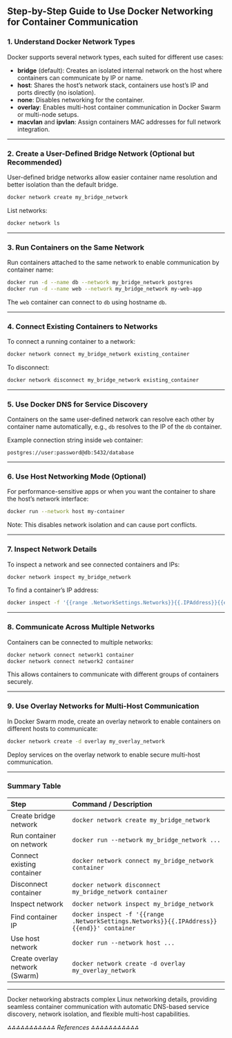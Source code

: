 ## Step-by-Step Guide to Use Docker Networking for Container Communication

### 1. Understand Docker Network Types

Docker supports several network types, each suited for different use cases:

- **bridge** (default): Creates an isolated internal network on the host where containers can communicate by IP or name.
- **host**: Shares the host’s network stack, containers use host’s IP and ports directly (no isolation).
- **none**: Disables networking for the container.
- **overlay**: Enables multi-host container communication in Docker Swarm or multi-node setups.
- **macvlan** and **ipvlan**: Assign containers MAC addresses for full network integration.

---

### 2. Create a User-Defined Bridge Network (Optional but Recommended)

User-defined bridge networks allow easier container name resolution and better isolation than the default bridge.

```bash
docker network create my_bridge_network
```

List networks:

```bash
docker network ls
```


---

### 3. Run Containers on the Same Network

Run containers attached to the same network to enable communication by container name:

```bash
docker run -d --name db --network my_bridge_network postgres
docker run -d --name web --network my_bridge_network my-web-app
```

The `web` container can connect to `db` using hostname `db`.

---

### 4. Connect Existing Containers to Networks

To connect a running container to a network:

```bash
docker network connect my_bridge_network existing_container
```

To disconnect:

```bash
docker network disconnect my_bridge_network existing_container
```


---

### 5. Use Docker DNS for Service Discovery

Containers on the same user-defined network can resolve each other by container name automatically, e.g., `db` resolves to the IP of the `db` container.

Example connection string inside `web` container:

```
postgres://user:password@db:5432/database
```


---

### 6. Use Host Networking Mode (Optional)

For performance-sensitive apps or when you want the container to share the host’s network interface:

```bash
docker run --network host my-container
```

Note: This disables network isolation and can cause port conflicts.

---

### 7. Inspect Network Details

To inspect a network and see connected containers and IPs:

```bash
docker network inspect my_bridge_network
```

To find a container’s IP address:

```bash
docker inspect -f '{{range .NetworkSettings.Networks}}{{.IPAddress}}{{end}}' container_name
```


---

### 8. Communicate Across Multiple Networks

Containers can be connected to multiple networks:

```bash
docker network connect network1 container
docker network connect network2 container
```

This allows containers to communicate with different groups of containers securely.

---

### 9. Use Overlay Networks for Multi-Host Communication

In Docker Swarm mode, create an overlay network to enable containers on different hosts to communicate:

```bash
docker network create -d overlay my_overlay_network
```

Deploy services on the overlay network to enable secure multi-host communication.

---

### Summary Table

| Step | Command / Description |
| :-- | :-- |
| Create bridge network | `docker network create my_bridge_network` |
| Run container on network | `docker run --network my_bridge_network ...` |
| Connect existing container | `docker network connect my_bridge_network container` |
| Disconnect container | `docker network disconnect my_bridge_network container` |
| Inspect network | `docker network inspect my_bridge_network` |
| Find container IP | `docker inspect -f '{{range .NetworkSettings.Networks}}{{.IPAddress}}{{end}}' container` |
| Use host network | `docker run --network host ...` |
| Create overlay network (Swarm) | `docker network create -d overlay my_overlay_network` |


---

Docker networking abstracts complex Linux networking details, providing seamless container communication with automatic DNS-based service discovery, network isolation, and flexible multi-host capabilities.

*⁂⁂⁂⁂⁂⁂⁂⁂⁂⁂⁂ References ⁂⁂⁂⁂⁂⁂⁂⁂⁂⁂⁂*

[^1]: https://spacelift.io/blog/docker-networking

[^2]: https://docs.docker.com/engine/network/

[^3]: https://dev.to/tusharops_29/docker-networking-basics-network-types-examples-5ed7

[^4]: https://www.networkcomputing.com/data-center-networking/docker-networking-fundamentals

[^5]: https://betterstack.com/community/guides/scaling-docker/docker-networks/

[^6]: https://dockerlabs.collabnix.com/networking/A1-network-basics.html

[^7]: https://labs.iximiuz.com/tutorials/container-networking-from-scratch

[^8]: https://www.tigera.io/learn/guides/kubernetes-networking/container-networking/

